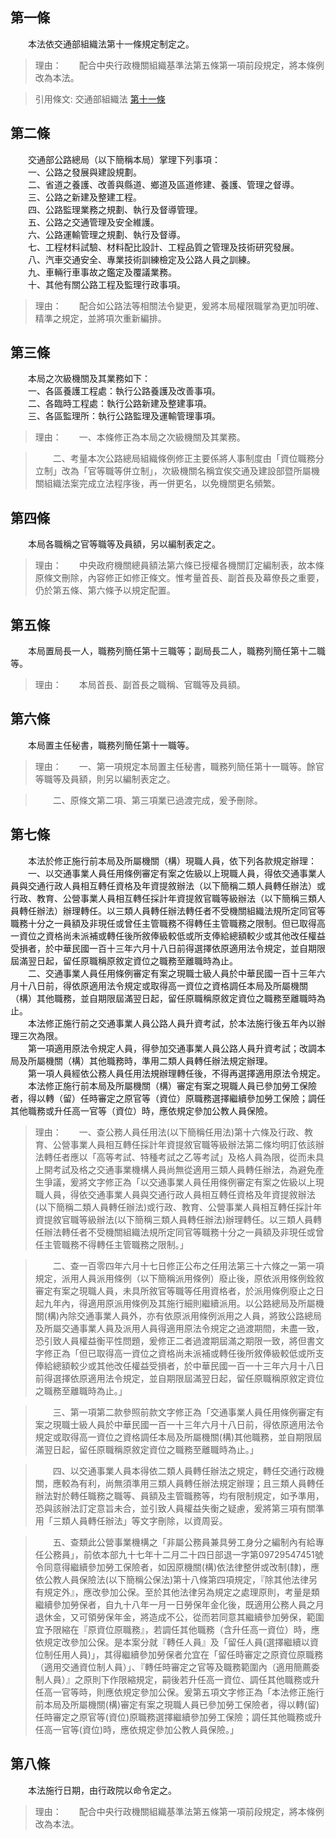 第一條 
-------
　　本法依交通部組織法第十一條規定制定之。  
> 理由：　　配合中央行政機關組織基準法第五條第一項前段規定，將本條例改為本法。

> 引用條文: 交通部組織法 [第十一條](../../交通建設/交通政務/交通部組織法.md#第十一條-)



第二條 
-------
　　交通部公路總局（以下簡稱本局）掌理下列事項：  
　　一、公路之發展與建設規劃。  
　　二、省道之養護、改善與縣道、鄉道及區道修建、養護、管理之督導。  
　　三、公路之新建及整建工程。  
　　四、公路監理業務之規劃、執行及督導管理。  
　　五、公路之交通管理及安全維護。  
　　六、公路運輸管理之規劃、執行及督導。  
　　七、工程材料試驗、材料配比設計、工程品質之管理及技術研究發展。  
　　八、汽車交通安全、專業技術訓練檢定及公路人員之訓練。  
　　九、車輛行車事故之鑑定及覆議業務。  
　　十、其他有關公路工程及監理行政事項。  
> 理由：　　配合如公路法等相關法令變更，爰將本局權限職掌為更加明確、精準之規定，並將項次重新編排。



第三條 
-------
　　本局之次級機關及其業務如下：  
　　一、各區養護工程處：執行公路養護及改善事項。  
　　二、各臨時工程處：執行公路新建及整建事項。  
　　三、各區監理所：執行公路監理及運輸管理事項。  
> 理由：　　一、本條修正為本局之次級機關及其業務。

> 　　二、考量本次公路總局組織條例修正主要係將人事制度由「資位職務分立制」改為「官等職等併立制」，次級機關名稱宜俟交通及建設部暨所屬機關組織法案完成立法程序後，再一併更名，以免機關更名頻繁。



第四條 
-------
　　本局各職稱之官等職等及員額，另以編制表定之。  
> 理由：　　中央政府機關總員額法第六條已授權各機關訂定編制表，故本條原條文刪除，內容修正如修正條文。惟考量首長、副首長及幕僚長之重要，仍於第五條、第六條予以規定配置。



第五條 
-------
　　本局置局長一人，職務列簡任第十三職等；副局長二人，職務列簡任第十二職等。  
> 理由：　　本局首長、副首長之職稱、官職等及員額。



第六條 
-------
　　本局置主任秘書，職務列簡任第十一職等。  
> 理由：　　一、第一項規定本局置主任秘書，職務列簡任第十一職等。餘官等職等及員額，則另以編制表定之。

> 　　二、原條文第二項、第三項業已過渡完成，爰予刪除。



第七條 
-------
　　本法於修正施行前本局及所屬機關（構）現職人員，依下列各款規定辦理：  
　　一、以交通事業人員任用條例審定有案之佐級以上現職人員，得依交通事業人員與交通行政人員相互轉任資格及年資提敘辦法（以下簡稱二類人員轉任辦法）或行政、教育、公營事業人員相互轉任採計年資提敘官職等級辦法（以下簡稱三類人員轉任辦法）辦理轉任。以三類人員轉任辦法轉任者不受機關組織法規所定同官等職務十分之一員額及非現任或曾任主管職務不得轉任主管職務之限制。但已取得高一資位之資格尚未派補或轉任後所敘俸級較低或所支俸給總額較少或其他改任權益受損者，於中華民國一百十三年六月十八日前得選擇依原適用法令規定，並自期限屆滿翌日起，留任原職稱原敘定資位之職務至離職時為止。  
　　二、交通事業人員任用條例審定有案之現職士級人員於中華民國一百十三年六月十八日前，得依原適用法令規定或取得高一資位之資格調任本局及所屬機關（構）其他職務，並自期限屆滿翌日起，留任原職稱原敘定資位之職務至離職時為止。  
　　本法修正施行前之交通事業人員公路人員升資考試，於本法施行後五年內以辦理三次為限。  
　　第一項適用原法令規定人員，得參加交通事業人員公路人員升資考試；改調本局及所屬機關（構）其他職務時，準用二類人員轉任辦法規定辦理。  
　　第一項人員經依公務人員任用法規辦理轉任後，不得再選擇適用原法令規定。  
　　本法修正施行前本局及所屬機關（構）審定有案之現職人員已參加勞工保險者，得以轉（留）任時審定之原官等（資位）原職務選擇繼續參加勞工保險；調任其他職務或升任高一官等（資位）時，應依規定參加公教人員保險。  
> 理由：　　一、查公務人員任用法(以下簡稱任用法)第十六條及行政、教育、公營事業人員相互轉任採計年資提敘官職等級辦法第二條均明訂依該辦法轉任者應以「高等考試、特種考試之乙等考試」及格人員為限，從而未具上開考試及格之交通事業機構人員尚無從適用三類人員轉任辦法，為避免產生爭議，爰將文字修正為「以交通事業人員任用條例審定有案之佐級以上現職人員，得依交通事業人員與交通行政人員相互轉任資格及年資提敘辦法(以下簡稱二類人員轉任辦法)或行政、教育、公營事業人員相互轉任採計年資提敘官職等級辦法(以下簡稱三類人員轉任辦法)辦理轉任。以三類人員轉任辦法轉任者不受機關組織法規所定同官等職務十分之一員額及非現任或曾任主管職務不得轉任主管職務之限制。」

> 　　二、查一百零四年六月十七日修正公布之任用法第三十六條之一第一項規定，派用人員派用條例（以下簡稱派用條例）廢止後，原依派用條例銓敘審定有案之現職人員，未具所敘官等職等任用資格者，於派用條例廢止之日起九年內，得適用原派用條例及其施行細則繼續派用。以公路總局及所屬機關(構)內除交通事業人員外，亦有依原派用條例派用之人員，將致公路總局及所屬交通事業人員及派用人員得適用原法令規定之過渡期間，未盡一致，恐引致人員權益衡平性問題，爰修正二者過渡期屆滿之期限一致，將但書文字修正為「但已取得高一資位之資格尚未派補或轉任後所敘俸級較低或所支俸給總額較少或其他改任權益受損者，於中華民國一百一十三年六月十八日前得選擇依原適用法令規定，並自期限屆滿翌日起，留任原職稱原敘定資位之職務至離職時為止。」

> 　　三、第一項第二款參照前款文字修正為「交通事業人員任用條例審定有案之現職士級人員於中華民國一百一十三年六月十八日前，得依原適用法令規定或取得高一資位之資格調任本局及所屬機關(構)其他職務，並自期限屆滿翌日起，留任原職稱原敘定資位之職務至離職時為止。」

> 　　四、以交通事業人員本得依二類人員轉任辦法之規定，轉任交通行政機關，應較為有利，尚無須準用三類人員轉任辦法規定辦理；且三類人員轉任辦法對於轉任職務之職等、員額及主管職務等，均有限制規定，如予準用，恐與該辦法訂定意旨未合，並引致人員權益失衡之疑慮，爰將第三項有關準用「三類人員轉任辦法」等文字刪除，以資周妥。

> 　　五、查類此公營事業機構之「非屬公務員兼具勞工身分之編制內有給專任公務員」，前依本部九十七年十二月二十四日部退一字第09729547451號令同意得繼續參加勞工保險者，如因原機關(構)依法律整併或改制(隸)，應依公教人員保險法(以下簡稱公保法)第十八條第四項規定，『除其他法律另有規定外』，應改參加公保。至於其他法律另為規定之處理原則，考量是類繼續參加勞保者，自九十八年一月一日勞保年金化後，既適用公務人員之月退休金，又可領勞保年金，將造成不公，從而若同意其繼續參加勞保，範圍宜予限縮在『原資位原職務』，若調任其他職務（含升任高一資位）時，應依規定改參加公保。是本案分就『轉任人員』及「留任人員(選擇繼續以資位制任用人員)」，其得繼續參加勞保者允宜在「留任時審定之原資位原職務（適用交通資位制人員）」、『轉任時審定之官等及職務範圍內（適用簡薦委制人員）』之原則下作限縮規定，嗣後若升任高一資位、調任其他職務或升任高一官等時，則應依規定參加公保。爰第五項文字修正為「本法修正施行前本局及所屬機關(構)審定有案之現職人員已參加勞工保險者，得以轉(留)任時審定之原官等(資位)原職務選擇繼續參加勞工保險；調任其他職務或升任高一官等(資位)時，應依規定參加公教人員保險。」



第八條 
-------
　　本法施行日期，由行政院以命令定之。  
> 理由：　　配合中央行政機關組織基準法第五條第一項前段規定，將本條例改為本法。